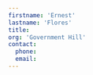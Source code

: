 ```yaml
---
firstname: 'Ernest'
lastname: 'Flores'
title:
org: 'Government Hill'
contact:
  phone:
  email:
---
```

